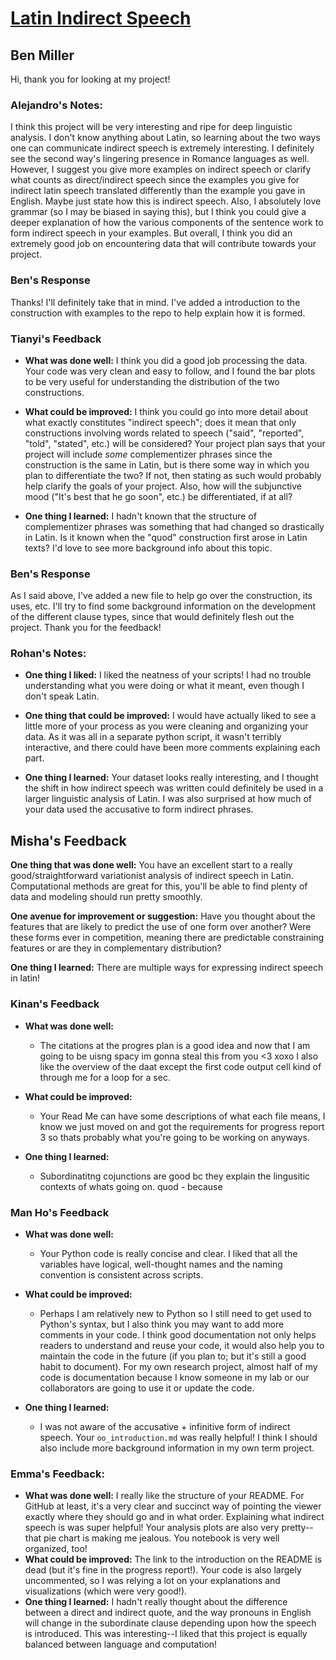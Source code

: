# [Latin Indirect Speech](https://github.com/Data-Science-for-Linguists-2022/Latin-Indirect-Speech)
## Ben Miller
Hi, thank you for looking at my project!

### Alejandro's Notes:
I think this project will be very interesting and ripe for deep linguistic analysis. I don't know anything about Latin, so learning about the two ways one can communicate indirect speech is extremely interesting. I definitely see the second way's lingering presence in Romance languages as well. However, I suggest you give more examples on indirect speech or clarify what counts as direct/indirect speech since the examples you give for indirect latin speech translated differently than the example you gave in English. Maybe just state how this is indirect speech. Also, I absolutely love grammar (so I may be biased in saying this), but I think you could give a deeper explanation of how the various components of the sentence work to form indirect speech in your examples. But overall, I think you did an extremely good job on encountering data that will contribute towards your project.

### Ben's Response
Thanks! I'll definitely take that in mind. I've added a introduction to the construction with examples to the repo
to help explain how it is formed.

### Tianyi's Feedback

- **What was done well:**
I think you did a good job processing the data.
Your code was very clean and easy to follow, and I found the bar plots to be very useful for understanding the distribution of the two constructions.

- **What could be improved:**
I think you could go into more detail about what exactly constitutes "indirect speech"; does it mean that only constructions involving words related to speech ("said", "reported", "told", "stated", etc.) will be considered?
Your project plan says that your project will include *some* complementizer phrases since the construction is the same in Latin, but is there some way in which you plan to differentiate the two?
If not, then stating as such would probably help clarify the goals of your project.
Also, how will the subjunctive mood ("It's best that he go soon", etc.) be differentiated, if at all?

- **One thing I learned:**
I hadn't known that the structure of complementizer phrases was something that had changed so drastically in Latin.
Is it known when the "quod" construction first arose in Latin texts?
I'd love to see more background info about this topic.

### Ben's Response
As I said above, I've added a new file to help go over the construction, its uses, etc.
I'll try to find some background information on the development of the different clause types,
since that would definitely flesh out the project.
Thank you for the feedback!

### Rohan's Notes:
- **One thing I liked:** I liked the neatness of your scripts! I had no trouble understanding what you were doing or what it meant, even though I don't speak Latin.

- **One thing that could be improved:** I would have actually liked to see a little more of your process as you were cleaning and organizing your data. As it was all in a separate python script, it wasn't terribly interactive, and there could have been more comments explaining each part.

- **One thing I learned:** Your dataset looks really interesting, and I thought the shift in how indirect speech was written could definitely be used in a larger linguistic analysis of Latin. I was also surprised at how much of your data used the accusative to form indirect phrases.

## Misha's Feedback

**One thing that was done well:** You have an excellent start to a really good/straightforward variationist analysis of indirect speech in Latin. Computational methods are great for this, you'll be able to find plenty of data and modeling should run pretty smoothly.

**One avenue for improvement or suggestion:** Have you thought about the features that are likely to predict the use of one form over another? Were these forms ever in competition, meaning there are predictable constraining features or are they in complementary distribution?

**One thing I learned:** There are multiple ways for expressing indirect speech in latin!

### Kinan's Feedback

- **What was done well:**
  - The citations at the progres plan is a good idea and now that I am going to be uisng spacy im gonna steal this from you <3 xoxo I also like the overview of the daat except the first code output cell kind of through me for a loop for a sec.

- **What could be improved:**
  - Your Read Me can have some descriptions of what each file means, I know we just moved on and got the requirements for progress report 3 so thats probably what you're going to be working on anyways.

- **One thing I learned:**
  - Subordinatitng cojunctions are good bc they explain the lingusitic contexts of whats going on. quod - because

### Man Ho's Feedback

- **What was done well:**
  - Your Python code is really concise and clear. I liked that all the variables have logical, well-thought names and the naming convention is consistent across scripts.

- **What could be improved:**
  -  Perhaps I am relatively new to Python so I still need to get used to Python's syntax, but I also think you may want to add more comments in your code. I think good documentation not only helps readers to understand and reuse your code, it would also help you to maintain the code in the future (if you plan to; but it's still a good habit to document). For my own research project, almost half of my code is documentation because I know someone in my lab or our collaborators are going to use it or update the code.

- **One thing I learned:**
  -  I was not aware of the accusative + infinitive form of indirect speech. Your `oo_introduction.md` was really helpful! I think I should also include more background information in my own term project.

### Emma's Feedback:

- **What was done well:** I really like the structure of your README.  For GitHub at least, it's a very clear and succinct way of pointing the viewer exactly where they should go and in what order. Explaining what indirect speech is was super helpful! Your analysis plots are also very pretty--that pie chart is making me jealous.  You notebook is very well organized, too!
- **What could be improved:** The link to the introduction on the README is dead (but it's fine in the progress report!).  Your code is also largely uncommented, so I was relying a lot on your explanations and visualizations (which were very good!).
- **One thing I learned:** I hadn't really thought about the difference between a direct and indirect quote, and the way pronouns in English will change in the subordinate clause depending upon how the speech is introduced.  This was interesting--I liked that this project is equally balanced between language and computation!
